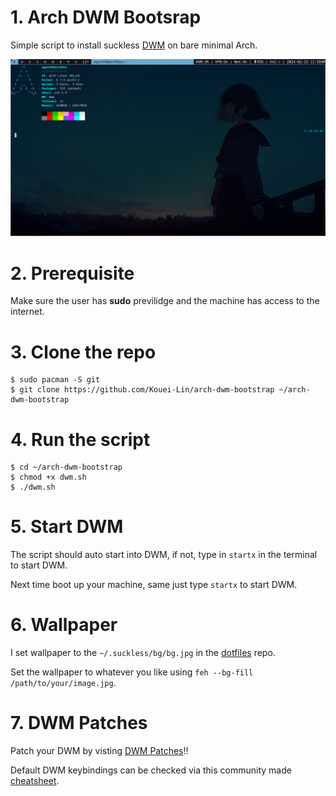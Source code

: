 # 1. Arch DWM Bootsrap
Simple script to install suckless [DWM](https://dwm.suckless.org/) on bare minimal Arch.

![image](arch.png)

# 2. Prerequisite
Make sure the user has **sudo** previlidge and the machine has access to the internet.

# 3. Clone the repo

```
$ sudo pacman -S git
$ git clone https://github.com/Kouei-Lin/arch-dwm-bootstrap ~/arch-dwm-bootstrap
```

# 4. Run the script

```
$ cd ~/arch-dwm-bootstrap
$ chmod +x dwm.sh
$ ./dwm.sh
```

# 5. Start DWM

The script should auto start into DWM, if not, type in `startx` in the terminal to start DWM.

Next time boot up your machine, same just type `startx` to start DWM.

# 6. Wallpaper
I set wallpaper to the `~/.suckless/bg/bg.jpg` in the [dotfiles](https://github.com/Kouei-Lin/dwm-dotfiles) repo. 

Set the wallpaper to whatever you like using `feh --bg-fill /path/to/your/image.jpg`.

# 7. DWM Patches
Patch your DWM by visting [DWM Patches](https://dwm.suckless.org/patches/)!!

Default DWM keybindings can be checked via this community made [cheatsheet](https://gist.github.com/erlendaakre/12eb90eef84a3ab81f7b531e516c9594).
